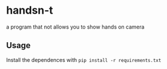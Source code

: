 # handsn-t
a program that not allows you to show hands on camera

## Usage
Install the dependences with `pip install -r requirements.txt`
